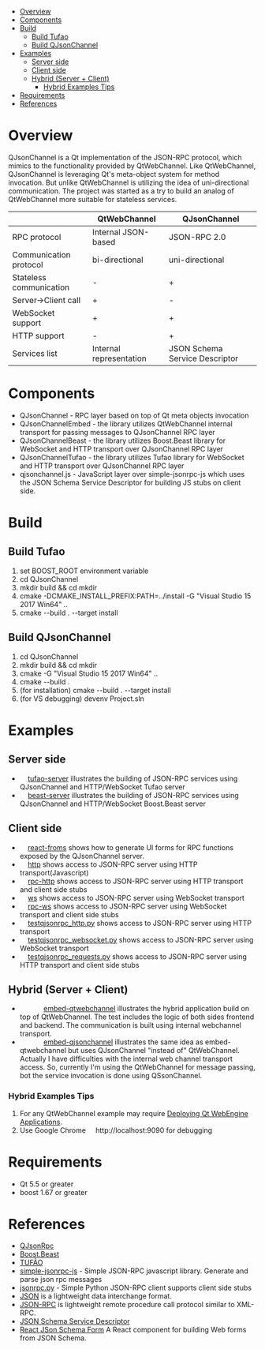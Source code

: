 - [Overview](#overview)
- [Components](#components)
- [Build](#build)
  - [Build Tufao](#build-tufao)
  - [Build QJsonChannel](#build-qjsonchannel)
- [Examples](#examples)
  - [Server side](#server-side)
  - [Client side](#client-side)
  - [Hybrid (Server + Client)](#hybrid-server--client)
    - [Hybrid Examples Tips](#hybrid-examples-tips)
- [Requirements](#requirements)
- [References](#references)

# Overview

QJsonChannel is a Qt implementation of the JSON-RPC protocol, which mimics to the functionality provided by QtWebChannel.
Like QtWebChannel, QJsonChannel is leveraging Qt's meta-object system for method invocation. But unlike QtWebChannel is utilizing the idea of uni-directional communication. The project was started as a try to build an analog of QtWebChannel more suitable for stateless services.

|                           | QtWebChannel              | QJsonChannel                  |
|---                        |---                        |---                            |
| RPC protocol              | Internal JSON-based       | JSON-RPC 2.0                  |
| Communication protocol    | bi-directional            | uni-directional               |
| Stateless communication   | -                         |  +                            |
| Server->Client call       | +                         |  -                            |
| WebSocket support         | +                         |  +                            |
| HTTP support              | -                         |  +                            |
| Services list             | Internal representation   | JSON Schema Service Descriptor|

# Components

* QJsonChannel - RPC layer based on top of Qt meta objects invocation
* QJsonChannelEmbed - the library utilizes QtWebChannel internal transport for passing messages to QJsonChannel RPC layer
* QJsonChannelBeast - the library utilizes Boost.Beast library for WebSocket and HTTP transport over QJsonChannel RPC layer
* QJsonChannelTufao - the library utilizes Tufao library for WebSocket and HTTP transport over QJsonChannel RPC layer
* qjsonchannel.js - JavaScript layer over simple-jsonrpc-js which uses the JSON Schema Service Descriptor for building JS stubs on client side. 

# Build

## Build Tufao 
1. set BOOST_ROOT environment variable
2. cd QJsonChannel
3. mkdir build && cd mkdir
4. cmake -DCMAKE_INSTALL_PREFIX:PATH=../install -G "Visual Studio 15 2017 Win64" ..
5. cmake --build . --target install

## Build QJsonChannel
1. cd QJsonChannel
3. mkdir build && cd mkdir
2. cmake -G "Visual Studio 15 2017 Win64" ..
4. cmake --build . 
5. (for installation) cmake --build . --target install 
6. (for VS debugging) devenv Project.sln

# Examples

## Server side
- <img src="https://seeklogo.com/images/C/c-logo-43CE78FF9C-seeklogo.com.png" width="12" height="12"> [tufao-server](https://github.com/kdeyev/QJsonChannel/tree/master/examples/tufao-server) illustrates the building of JSON-RPC services using QJsonChannel and HTTP/WebSocket Tufao server
- <img src="https://seeklogo.com/images/C/c-logo-43CE78FF9C-seeklogo.com.png" width="12" height="12"> [beast-server](https://github.com/kdeyev/QJsonChannel/tree/master/examples/beast-server)  illustrates the building of JSON-RPC services using QJsonChannel and HTTP/WebSocket Boost.Beast server

## Client side
- <img src="https://seeklogo.com/images/R/react-logo-7B3CE81517-seeklogo.com.png" width="12" height="12"> [react-froms](https://github.com/kdeyev/QJsonChannel/tree/master/javascript/examples/react-froms) shows how to generate UI forms for RPC functions exposed by the QJsonChannel server. 
- <img src="https://seeklogo.com/images/J/javascript-js-logo-2949701702-seeklogo.com.png" width="12" height="12"> [http](https://github.com/kdeyev/QJsonChannel/blob/master/javascript/examples/http/index.html) shows access to JSON-RPC server using HTTP transport(Javascript) 
- <img src="https://seeklogo.com/images/J/javascript-js-logo-2949701702-seeklogo.com.png" width="12" height="12"> [rpc-http](https://github.com/kdeyev/QJsonChannel/blob/master/javascript/examples/rpc-http/index.html) shows access to JSON-RPC server using HTTP transport and client side stubs
- <img src="https://seeklogo.com/images/J/javascript-js-logo-2949701702-seeklogo.com.png" width="12" height="12"> [ws](https://github.com/kdeyev/QJsonChannel/blob/master/javascript/examples/ws/index.html) shows access to JSON-RPC server using WebSocket transport
- <img src="https://seeklogo.com/images/J/javascript-js-logo-2949701702-seeklogo.com.png" width="12" height="12"> [rpc-ws](https://github.com/kdeyev/QJsonChannel/blob/master/javascript/examples/rpc-ws/index.html) shows access to JSON-RPC server using WebSocket transport and client side stubs
- <img src="https://seeklogo.com/images/P/python-logo-A32636CAA3-seeklogo.com.png" width="12" height="12"> [testqjsonrpc_http.py](https://github.com/kdeyev/QJsonChannel/blob/master/python/testqjsonrpc_http.py) shows access to JSON-RPC server using HTTP transport
- <img src="https://seeklogo.com/images/P/python-logo-A32636CAA3-seeklogo.com.png" width="12" height="12"> [testqjsonrpc_websocket.py](https://github.com/kdeyev/QJsonChannel/blob/master/python/testqjsonrpc_websocket.py) shows access to JSON-RPC server using WebSocket transport
- <img src="https://seeklogo.com/images/P/python-logo-A32636CAA3-seeklogo.com.png" width="12" height="12"> [testqjsonrpc_requests.py](https://github.com/kdeyev/QJsonChannel/blob/master/python/testqjsonrpc_requests.py) shows access to JSON-RPC server using HTTP transport and client side stubs

## Hybrid (Server + Client)
* <img src="https://seeklogo.com/images/C/c-logo-43CE78FF9C-seeklogo.com.png" width="12" height="12"> <img src="https://seeklogo.com/images/Q/qt-logo-1631E0218A-seeklogo.com.png" width="12" height="12"> <img src="https://seeklogo.com/images/J/javascript-js-logo-2949701702-seeklogo.com.png" width="12" height="12"> [embed-qtwebchannel](https://github.com/kdeyev/QJsonChannel/blob/master/examples/embed-qtwebchannel/src/main.cpp) illustrates the hybrid application build on top of QtWebChannel. 
    The test includes the logic of both sides frontend and backend. The communication is built using internal webchannel transport.
* <img src="https://seeklogo.com/images/C/c-logo-43CE78FF9C-seeklogo.com.png" width="12" height="12"> <img src="https://seeklogo.com/images/Q/qt-logo-1631E0218A-seeklogo.com.png" width="12" height="12"> <img src="https://seeklogo.com/images/J/javascript-js-logo-2949701702-seeklogo.com.png" width="12" height="12"> [embed-qjsonchannel](https://github.com/kdeyev/QJsonChannel/blob/master/examples/embed-qjsonchannel/src/main.cpp) illustrates the same idea as embed-qtwebchannel but uses QJsonChannel "instead of" QtWebChannel.
    Actually I have difficulties with the internal web channel transport access.
    So, currently I'm using the QtWebChannel for message passing, bot the service invocation is done using QSsonChannel.
### Hybrid Examples Tips
1. For any QtWebChannel example may require [Deploying Qt WebEngine Applications](https://doc.qt.io/qt-5/qtwebengine-deploying.html).
2. Use Google Chrome <img src="https://seeklogo.com/images/G/google-chrome-logo-95B6A0B483-seeklogo.com.png" width="12" height="12"> http://localhost:9090 for debugging

Requirements
============
- Qt 5.5 or greater
- boost 1.67 or greater

References
==========
- [QJsonRpc](https://bitbucket.org/devonit/qjsonrpc)
- [Boost.Beast](https://github.com/boostorg/beast)
- [TUFÃO](http://vinipsmaker.github.io/tufao/)
- [simple-jsonrpc-js](https://github.com/jershell/simple-jsonrpc-js) - Simple JSON-RPC javascript library. Generate and parse json rpc messages
- [jsonrpc.py](https://www.simple-is-better.org/rpc/jsonrpc.py) - Simple Python JSON-RPC client supports client side stubs
- [JSON](http://www.json.org/) is a lightweight data interchange format.
- [JSON-RPC](http://jsonrpc.org/) is lightweight remote procedure call protocol similar to XML-RPC.
- [JSON Schema Service Descriptor](https://jsonrpc.org/historical/json-schema-service-descriptor.html)
- [React JSon Schema Form](https://github.com/mozilla-services/react-jsonschema-form) A React component for building Web forms from JSON Schema.